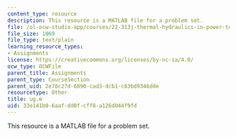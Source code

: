 ```yaml
---
content_type: resource
description: This resource is a MATLAB file for a problem set.
file: /ol-ocw-studio-app/courses/22-313j-thermal-hydraulics-in-power-technology-spring-2007/33e141b06aafdd0fcff8a126d044f9fd_ug.m
file_size: 1069
file_type: text/plain
learning_resource_types:
- Assignments
license: https://creativecommons.org/licenses/by-nc-sa/4.0/
ocw_type: OCWFile
parent_title: Assignments
parent_type: CourseSection
parent_uid: 2e70c27d-6890-cad3-dcb1-c63bd9346dde
resourcetype: Other
title: ug.m
uid: 33e141b0-6aaf-dd0f-cff8-a126d044f9fd
---
```

This resource is a MATLAB file for a problem set.